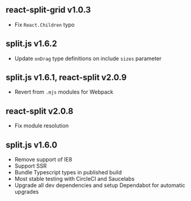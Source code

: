 ## react-split-grid v1.0.3
- Fix `React.Children` typo

## split.js v1.6.2
- Update `onDrag` type definitions on include `sizes` parameter

## split.js v1.6.1, react-split v2.0.9
- Revert from `.mjs` modules for Webpack

## react-split v2.0.8
- Fix module resolution

## split.js v1.6.0
- Remove support of IE8
- Support SSR
- Bundle Typescript types in published build
- Most stable testing with CircleCI and Saucelabs
- Upgrade all dev dependencies and setup Dependabot for automatic upgrades
